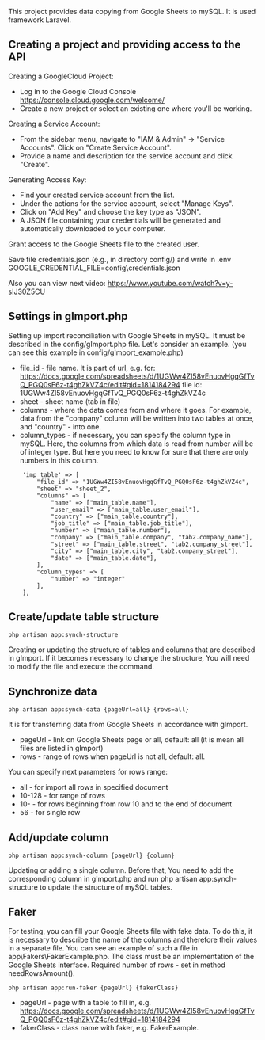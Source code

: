 This project provides data copying from Google Sheets to mySQL. It is used framework Laravel.

## Creating a project and providing access to the API
Creating a GoogleCloud Project:
- Log in to the Google Cloud Console  https://console.cloud.google.com/welcome/
- Create a new project or select an existing one where you'll be working.

Creating a Service Account:
- From the sidebar menu, navigate to "IAM & Admin" -> "Service Accounts".
Click on "Create Service Account".
- Provide a name and description for the service account and click "Create".

Generating Access Key:
- Find your created service account from the list.
- Under the actions for the service account, select "Manage Keys".
- Click on "Add Key" and choose the key type as "JSON".
- A JSON file containing your credentials will be generated and automatically downloaded to your computer.

Grant access to the Google Sheets file to the created user.

Save file credentials.json (e.g., in directory config/) and write in .env
GOOGLE_CREDENTIAL_FILE=config\credentials.json

Also you can view next video:
https://www.youtube.com/watch?v=y-sIJ30Z5CU

## Settings in gImport.php 
Setting up import reconciliation with Google Sheets in mySQL.
It must be described in the config/gImport.php file.
Let's consider an example. (you can see this example in config/gImport_example.php)

- file_id - file name. It is part of url, e.g. for:
			https://docs.google.com/spreadsheets/d/1UGWw4ZI58vEnuovHgqGfTvQ_PGQ0sF6z-t4ghZkVZ4c/edit#gid=1814184294
			file id: 1UGWw4ZI58vEnuovHgqGfTvQ_PGQ0sF6z-t4ghZkVZ4c
- sheet - sheet name (tab in file) 
- columns - where the data comes from and where it goes. For example, data from the "company" column will be written into two tables at once, and "country" - into one.
- column_types - if necessary, you can specify the column type in mySQL. Here, the columns from which data is read from number will be of integer type. But here you need to know for sure that there are only numbers in this column.
```
    'imp_table' => [
        "file_id" => "1UGWw4ZI58vEnuovHgqGfTvQ_PGQ0sF6z-t4ghZkVZ4c",
        "sheet" => "sheet_2",
        "columns" => [
            "name" => ["main_table.name"],
            "user_email" => ["main_table.user_email"],
            "country" => ["main_table.country"],
            "job_title" => ["main_table.job_title"],
            "number" => ["main_table.number"],
            "company" => ["main_table.company", "tab2.company_name"],
            "street" => ["main_table.street", "tab2.company_street"],
            "city" => ["main_table.city", "tab2.company_street"],
            "date" => ["main_table.date"],
        ],
        "column_types" => [
            "number" => "integer"
        ],
    ],
```
## Create/update table structure
```
php artisan app:synch-structure
```
Creating or updating the structure of tables and columns that are described in gImport.
If it becomes necessary to change the structure, You will need to modify the file and execute the command.

## Synchronize data
```
php artisan app:synch-data {pageUrl=all} {rows=all}
```
It is for transferring data from Google Sheets in accordance with gImport.
- pageUrl - link on Google Sheets page or all, default: all (it is mean all files are listed in gImport)
- rows - range of rows when pageUrl is not all, default: all.

You can specify next parameters for rows range:
- all - for import all rows in specified document
- 10-128 - for range of rows
- 10- - for rows beginning from row 10 and to the end of document
- 56 - for single row

## Add/update column
```
php artisan app:synch-column {pageUrl} {column}
```
Updating or adding a single column.
Before that, You need to add the corresponding column in gImport.php and run php artisan app:synch-structure to update the structure of mySQL tables.


## Faker
For testing, you can fill your Google Sheets file with fake data. To do this, it is necessary to describe the name of the columns and therefore their values in a separate file.
You can see an example of such a file in app\Fakers\FakerExample.php. The class must be an implementation of the Google Sheets interface.
Required number of rows - set in method needRowsAmount().

```
php artisan app:run-faker {pageUrl} {fakerClass}
```
- pageUrl - 
page with a table to fill in, e.g. https://docs.google.com/spreadsheets/d/1UGWw4ZI58vEnuovHgqGfTvQ_PGQ0sF6z-t4ghZkVZ4c/edit#gid=1814184294
- fakerClass - class name with faker, e.g. FakerExample.
